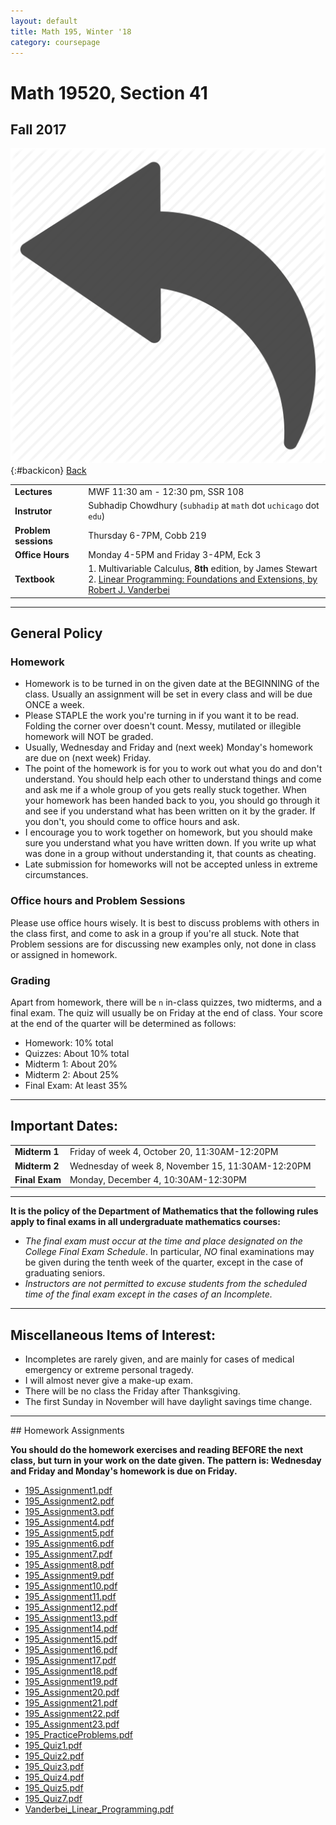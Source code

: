 ```yaml
---
layout: default
title: Math 195, Winter '18
category: coursepage
---
```


# Math 19520, Section 41
## Fall 2017
<div class="backlink">
 
  ![Back](/resources/back.png){:#backicon} [Back](/teaching) 
</div>  


|||
|---|---|
| **Lectures** | MWF	11:30 am - 12:30 pm,	SSR	108 |
| **Instrutor**| Subhadip Chowdhury (`subhadip` at `math` dot `uchicago` dot `edu`)|
| **Problem sessions**| Thursday 6-7PM, Cobb 219 |
| **Office Hours**| Monday 4-5PM and Friday 3-4PM, Eck 3 |
| **Textbook**| 1. Multivariable Calculus, __8th__ edition, by James Stewart <br>2. [Linear Programming: Foundations and Extensions, by Robert J. Vanderbei](Vanderbei_Linear_Programming.pdf)|


---

## General Policy

### Homework

* Homework is to be turned in on the given date at the BEGINNING of the class. Usually an assignment will be set in every class and will be due ONCE a week.
* Please STAPLE the work you're turning in if you want it to be read. Folding the corner over doesn't count. Messy, mutilated or illegible homework will NOT be graded.
* Usually, Wednesday and Friday and (next week) Monday's homework are due on (next week) Friday.
* The point of the homework is for you to work out what you do and don't understand. You should help each other to understand things and come and ask me if a whole group of you gets really stuck together. When your homework has been handed back to you, you should go through it and see if you understand what has been written on it by the grader. If you don't, you should come to office hours and ask.
* I encourage you to work together on homework, but you should make sure you understand what you have written down. If you write up what was done in a group without understanding it, that counts as cheating.
* Late submission for homeworks will not be accepted unless in extreme circumstances.

### Office hours and Problem Sessions

Please use office hours wisely. It is best to discuss problems with others in the class first, and come to ask in a group if you're all stuck. Note that Problem sessions are for discussing new examples only, not done in class or assigned in homework.

### Grading

Apart from homework, there will be `n` in-class quizzes, two midterms, and a final exam. The quiz will usually be on Friday at the end of class. Your score at the end of the quarter will be determined as follows:


+ Homework: 10% total
+ Quizzes: About 10% total
+ Midterm 1: About 20%
+ Midterm 2: About 25%
+ Final Exam: At least 35%


---

## Important Dates:

|||
|---|---|
| **Midterm 1** | Friday of week 4, October 20, 11:30AM-12:20PM |
| **Midterm 2** | Wednesday of week 8, November 15, 11:30AM-12:20PM |
| **Final Exam** | Monday, December 4, 10:30AM-12:30PM |


---

__It is the policy of the Department of Mathematics that the following rules apply to final exams in all undergraduate mathematics courses:__
+ _The final exam must occur at the time and place designated on the College Final Exam Schedule_. In particular, _NO_ final examinations may be given during the tenth week of the quarter, except in the case of graduating seniors.
+ _Instructors are not permitted to excuse students from the scheduled time of the final exam except in the cases of an Incomplete._

---


## Miscellaneous Items of Interest:
* Incompletes are rarely given, and are mainly for cases of medical emergency or extreme personal tragedy.
* I will almost never give a make-up exam.
* There will be no class the Friday after Thanksgiving.
* The first Sunday in November will have daylight savings time change.


---

<div class='anchor' id="assignments">
## Homework Assignments
</div>

__You should do the homework exercises and reading BEFORE the next class, but turn in your work on the date given. The pattern is: Wednesday and Friday and Monday's homework is due on Friday.__

+ [195_Assignment1.pdf](195_Assignment1.pdf) 
+ [195_Assignment2.pdf](195_Assignment2.pdf) 
+ [195_Assignment3.pdf](195_Assignment3.pdf) 
+ [195_Assignment4.pdf](195_Assignment4.pdf) 
+ [195_Assignment5.pdf](195_Assignment5.pdf) 
+ [195_Assignment6.pdf](195_Assignment6.pdf) 
+ [195_Assignment7.pdf](195_Assignment7.pdf) 
+ [195_Assignment8.pdf](195_Assignment8.pdf) 
+ [195_Assignment9.pdf](195_Assignment9.pdf) 
+ [195_Assignment10.pdf](195_Assignment10.pdf) 
+ [195_Assignment11.pdf](195_Assignment11.pdf) 
+ [195_Assignment12.pdf](195_Assignment12.pdf) 
+ [195_Assignment13.pdf](195_Assignment13.pdf) 
+ [195_Assignment14.pdf](195_Assignment14.pdf) 
+ [195_Assignment15.pdf](195_Assignment15.pdf) 
+ [195_Assignment16.pdf](195_Assignment16.pdf) 
+ [195_Assignment17.pdf](195_Assignment17.pdf) 
+ [195_Assignment18.pdf](195_Assignment18.pdf) 
+ [195_Assignment19.pdf](195_Assignment19.pdf) 
+ [195_Assignment20.pdf](195_Assignment20.pdf) 
+ [195_Assignment21.pdf](195_Assignment21.pdf) 
+ [195_Assignment22.pdf](195_Assignment22.pdf) 
+ [195_Assignment23.pdf](195_Assignment23.pdf) 
+ [195_PracticeProblems.pdf](195_PracticeProblems.pdf) 
+ [195_Quiz1.pdf](195_Quiz1.pdf) 
+ [195_Quiz2.pdf](195_Quiz2.pdf) 
+ [195_Quiz3.pdf](195_Quiz3.pdf) 
+ [195_Quiz4.pdf](195_Quiz4.pdf) 
+ [195_Quiz5.pdf](195_Quiz5.pdf) 
+ [195_Quiz7.pdf](195_Quiz7.pdf) 
+ [Vanderbei_Linear_Programming.pdf](Vanderbei_Linear_Programming.pdf) 


